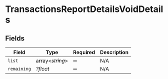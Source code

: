 # TransactionsReportDetailsVoidDetails


## Fields

| Field              | Type               | Required           | Description        |
| ------------------ | ------------------ | ------------------ | ------------------ |
| `list`             | array<*string*>    | :heavy_minus_sign: | N/A                |
| `remaining`        | *?float*           | :heavy_minus_sign: | N/A                |